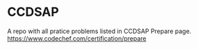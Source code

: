 # CCDSAP
A repo with all pratice problems listed in CCDSAP Prepare page. 
https://www.codechef.com/certification/prepare
